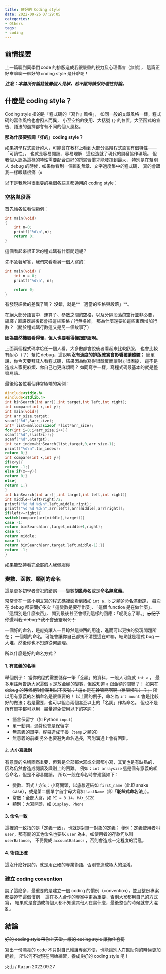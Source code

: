 ```yaml
---
title: 良好的 Coding style
date: 2022-09-26 07:29:05
categories:
- Others
tags:
- coding
---
```

## 前情提要
上一篇聊到同學們 code 的排版造成我很嚴重的視力及心理傷害（無誤），
這篇正好來聊聊一個好的 coding style 是什麼吧！

***注意：本篇所有論點皆屬個人見解，若不認同請保持理性討論。***

## 什麼是 coding style？
Coding style 指的是「程式碼的『寫作』風格」，
如同一般的文章風格一樣，程式碼的寫作風格也會因人而異，
小至空格的使用、大括號 `{}` 的位置，大至函式的宣告、語法的選擇都會有不同的個人風格。

**那為什麼要強調「好的」coding style？**

如果初學程式設計的人，可能會在教材上看到大部分高階程式語言有個特性——「可讀性」，
也就是容易閱讀、容易理解，這也造就了現代的開發協作環境。
但我個人認為這樣的特性需要配合良好的撰寫習慣才能發揮到最大，
特別是在幫別人 debug 的時候，如果你看到一個雜亂無章、文字過度集中的程式碼，
真的會跟我一樣眼睛很痛（o

以下是我覺得很重要的幾個各語言都通用的 coding style：
### 空格與段落
首先給各位看個範例：
```C
int main(void)
{
    int n=0;
    printf("%d\n",n);    
    return 0;
}
```
這個看起來很正常的程式碼有什麼問題呢？

先不急著解答，我們來看看另一個人寫的：
```C
int main(void) {
    int n = 0;
    printf("%d\n", n);

    return 0;
}
```
有發現細微的差異了嗎？
沒錯，就是**「適當的空格與段落」**。

在絕大部分語言中，運算子、參數之間的空格，以及分隔段落的空行並非必要，
編譯 / 直譯器最後都會把這些空格 / 行無視掉，
那為什麼還要加這些東西增加行數？（關於程式碼行數這又是另一個故事了）

**因為雖然機器看得懂，但人也要看得懂跟舒服啊。**

上面兩個程式碼拿給任一個人看，大多數都會說後者看起來比較舒服，
也會比較有耐心（？）幫忙 debug，這說明**沒有適度的排版確實會影響閱讀體驗**；
簡單說，你今天要拜託人看程式碼，結果因為你寫得很醜反而讓對方很困擾，
這不是造成人家更麻煩、你自己也更麻煩嗎？
如同寫字一樣，寫程式碼最基本的就是整齊易讀。

最後給各位看個非常極端的案例：
```C
#include<stdio.h>
#include<stdlib.h>
int binSearch(int arr[],int target,int left,int right);
int compare(int x,int y);
int main(void){
int arr_size,target;
scanf("%d",&arr_size);
int* list=malloc(sizeof *list*arr_size);
for(int i=0;i<arr_size;i++){
scanf("%d",(list+i));}
scanf("%d",&target);
int tar_index=binSearch(list,target,0,arr_size-1);
printf("%d\n",tar_index);
return 0;}
int compare(int x,int y){
if(x<y){
return -1;} 
else if(x==y){
return 0;} 
else{
return 1;}
}
int binSearch(int arr[],int target,int left,int right){
int middle=(left+right)/2;
printf("%d %d %d\n",left,middle,right);
printf("%d %d %d\n",arr[left],arr[middle],arr[right]);
if(left<=right){
switch(compare(arr[middle],target)){
case -1:
return binSearch(arr,target,middle+1,right);
case 0:
return middle;
case 1:
return binSearch(arr,target,left,middle-1);}}
return -1;
}
```
~~如果能堅持看完全部的人我佩服你~~

### 變數、函數、類別的命名
這是更多初學者會犯的錯誤——變數**胡亂命名**或是**命名無意義**。

常常會在一些小朋友寫的程式碼裡面看到諸如 `int a, b` 之類的命名滿街跑，
每次在 debug 都要問好多次「這變數是要存什麼」、「這個 function 是在做什麼」、「這類別是什麼東西」，
問到最後甚至會得到這樣的回應：「呃我忘了耶。」~~忘記了你還叫我 debug？我不會通靈啊ㄍ！~~

一個好的命名，是能夠讓人一目瞭然這東西的用途，進而可以更快的發現問題所在；
一個壞的命名，可能會讓你自己都搞不清楚這在幹嘛，結果就是程式 bug 一大堆，然後你也不知道從何處理。

所以什麼是好的命名方式？

#### 1. 有意義的名稱
舉個例子：
當你的程式需要儲存一筆「金額」的資料，一般人可能就 `int a` ，
最多用註解告訴大家這個 `a` 是放金額的變數，但誰知道 `a` 跟金額的關聯？！
~~如果在 debug 的時候絕對會聽到以下哀號：「這 a 是在幹嘛啊啊啊（無限慘叫）？」~~
所以用有意義的名稱命名是很重要的！
以上面的例子，命名為 `int mount` 會是比較好的做法；若是需要，也可以組合兩個甚至以上的「名詞」作為命名。
但也不是所有單字都可以用，盡量避免使用以下的字詞：
- 語言保留字（如 Python `input`）
- 單一動詞，通常也會是保留字
- 無意義的單字，容易造成干擾（`temp` 之類的）
- 無意義的前綴
另外也要避免命名過長，否則溝通上會有困難。

#### 2. 大小寫識別
有意義的名稱固然重要，但若是全部都大寫或全部都小寫，其實也是有缺點的，
因為仍然會造成閱讀及識別上的困難。
例如：`int arraysize` 這是個有意義的組合命名，但是不容易閱讀。
所以一般在命名時會建議如下：
- 變數、函式 / 方法：小寫開頭，以底線連結如 `first_name`（此即 snake case），或是第二個單字首字母大寫如 `lastName`（即「**駝峰式命名法**」）。
- 常數：全部大寫，如 `PI = 3.14`、`MAX_SIZE`
- 類別：大寫開頭，如 `Display`、`Phone`

#### 3. 命名一致
這裡的一致指的是「定義一致」，也就是對單一對象的定義；
舉例：定義使用者叫 `user`，那有關的其他命名也要以 `user` 為主，如使用者的存款可以叫 `userBalance`，
不要變成 `accountBalance` ，否則會造成一定程度的混亂。

#### 4. 術語正確
這沒什麼好說的，就是用正確的專業術語，否則會造成極大的混淆。

### 建立 coding convention
說了這麼多，最重要的是建立一個 coding 的慣例（convention），並且整份專案都要遵守這個慣例，
這在多人合作的專案中更為重要，否則大家都用自己的方式寫，
結果就是會造成每個人都不知道其他人在寫什麼，最後整合的時候就會大混亂。

## 結論
~~好的 coding style 帶你上天堂，壞的 coding style 讓你住套房~~

寫出一份漂亮的 code 不只對自己維護專案方便，也能讓別人在幫助你的時候更加輕鬆，
所以何不從現在開始練習，養成良好的 coding style 吧！

火山 / Kazan
2022.09.27